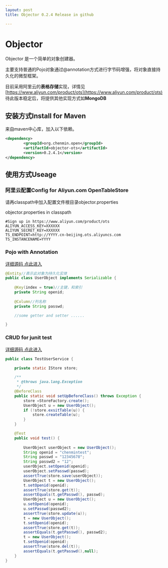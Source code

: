 ```yaml
---
layout: post
title: Objector 0.2.4 Release in github

---
```



# [](#objector-1)Objector

Objector 是一个简单的对象创建器。

主要支持普通的Pojo对象通过@annotation方式进行字节码增强，将对象直接持久化的微型框架。

目前采用阿里云的**表格存储**实现，详情见
[https://www.aliyun.com/product/ots](https://www.aliyun.com/product/ots)
待此版本稳定后，将提供其他实现方式如**MongoDB**
 

## [](#maven-install)安装方式Install for Maven

来自maven中心库，加入以下依赖。

```xml
<dependency>
		<groupId>org.chenmin.open</groupId>
		<artifactId>objector-ots</artifactId>
		<version>0.2.4.1</version>
</dependency>
```

## [](#Useage)使用方式Useage 

### 阿里云配置Config for Aliyun.com OpenTableStore

请再classpath中加入配置文件根目录objector.properties

objector.properties in classpath 

```
#Sign up in https://www.aliyun.com/product/ots
ALIYUN_ACCESS_KEY=XXXXXX
ALIYUN_SECRET_KEY=XXXXXX
TS_ENDPOINT=http://YYYY.cn-beijing.ots.aliyuncs.com
TS_INSTANCENAME=YYYY
```

### Pojo with Annotation

[详细源码 点此进入](https://github.com/chenmins/objector/blob/master/objector-test/src/test/java/org/chenmin/open/objector/UserObject.java)

```java
@Entity//表示此对象为持久化实体
public class UserObject implements Serializable {
	
	@Key(index = true)//主键，和索引
	private String openid;
	
	@Column//列名称
	private String passwd;

	//some getter and setter ......

}
```
 

### CRUD for junit test 

[详细源码 点此进入](https://github.com/chenmins/objector/blob/master/objector-test/src/test/java/org/chenmin/open/objector/test/TestUserService.java)


```java
public class TestUserService {

	private static IStore store;

	/**
	 * @throws java.lang.Exception
	 */
	@BeforeClass
	public static void setUpBeforeClass() throws Exception {
		store =StoreFactory.create();
		UserObject u = new UserObject();
		if (!store.exsitTable(u)) {
			store.createTable(u);
		} 
	}

	@Test
	public void test() {
		
		UserObject userObject = new UserObject();
		String openid = "chenmintest";
		String passwd = "12345678";
		String passwd2 = "12";
		userObject.setOpenid(openid);
		userObject.setPasswd(passwd);
		assertTrue(store.save(userObject));
		UserObject t = new UserObject();
		t.setOpenid(openid);
		assertTrue(store.get(t));
		assertEquals(t.getPasswd(), passwd);
		UserObject u = new UserObject();
		u.setOpenid(openid);
		u.setPasswd(passwd2);
		assertTrue(store.update(u));
		t = new UserObject();
		t.setOpenid(openid);
		assertTrue(store.get(t));
		assertEquals(t.getPasswd(), passwd2);
		t = new UserObject();
		t.setOpenid(openid);
		assertTrue(store.del(t));
		assertEquals(t.getPasswd(),null);
	}
}

```


